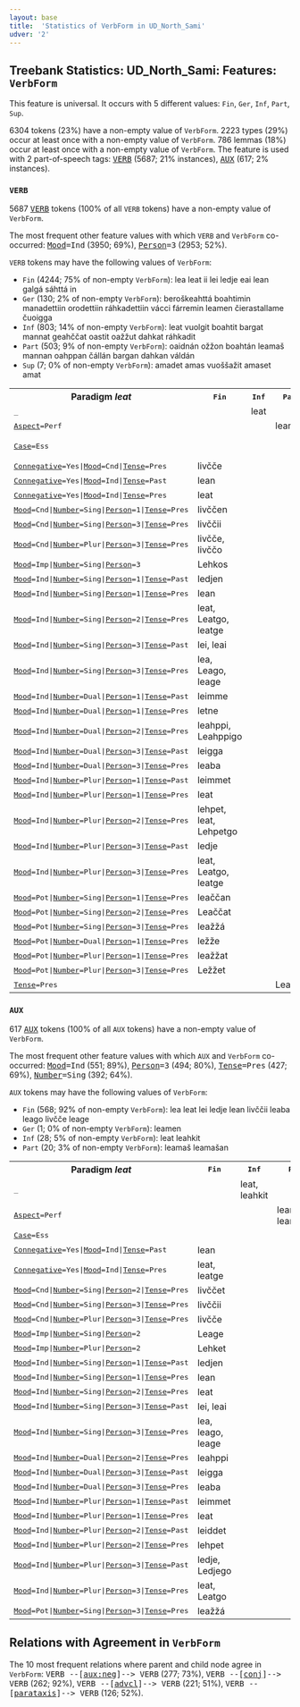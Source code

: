 ```yaml
---
layout: base
title:  'Statistics of VerbForm in UD_North_Sami'
udver: '2'
---
```


## Treebank Statistics: UD_North_Sami: Features: `VerbForm`

This feature is universal.
It occurs with 5 different values: `Fin`, `Ger`, `Inf`, `Part`, `Sup`.

6304 tokens (23%) have a non-empty value of `VerbForm`.
2223 types (29%) occur at least once with a non-empty value of `VerbForm`.
786 lemmas (18%) occur at least once with a non-empty value of `VerbForm`.
The feature is used with 2 part-of-speech tags: <tt><a href="sme-pos-VERB.html">VERB</a></tt> (5687; 21% instances), <tt><a href="sme-pos-AUX.html">AUX</a></tt> (617; 2% instances).

### `VERB`

5687 <tt><a href="sme-pos-VERB.html">VERB</a></tt> tokens (100% of all `VERB` tokens) have a non-empty value of `VerbForm`.

The most frequent other feature values with which `VERB` and `VerbForm` co-occurred: <tt><a href="sme-feat-Mood.html">Mood</a></tt><tt>=Ind</tt> (3950; 69%), <tt><a href="sme-feat-Person.html">Person</a></tt><tt>=3</tt> (2953; 52%).

`VERB` tokens may have the following values of `VerbForm`:

* `Fin` (4244; 75% of non-empty `VerbForm`): lea leat ii lei ledje eai lean galgá sáhttá in
* `Ger` (130; 2% of non-empty `VerbForm`): beroškeahttá boahtimin manadettiin orodettiin ráhkadettiin vácci fárremin leamen čierastallame čuoigga
* `Inf` (803; 14% of non-empty `VerbForm`): leat vuolgit boahtit bargat mannat geahččat oastit oažžut dahkat ráhkadit
* `Part` (503; 9% of non-empty `VerbForm`): oaidnán ožžon boahtán leamaš mannan oahppan čállán bargan dahkan váldán
* `Sup` (7; 0% of non-empty `VerbForm`): amadet amas vuoššažit amaset amat

<table>
  <tr><th>Paradigm <i>leat</i></th><th><tt>Fin</tt></th><th><tt>Inf</tt></th><th><tt>Part</tt></th><th><tt>Ger</tt></th></tr>
  <tr><td><tt>_</tt></td><td></td><td>leat</td><td></td><td></td></tr>
  <tr><td><tt><tt><a href="sme-feat-Aspect.html">Aspect</a></tt><tt>=Perf</tt></tt></td><td></td><td></td><td>leamaš</td><td></td></tr>
  <tr><td><tt><tt><a href="sme-feat-Case.html">Case</a></tt><tt>=Ess</tt></tt></td><td></td><td></td><td></td><td>leamen, leame</td></tr>
  <tr><td><tt><tt><a href="sme-feat-Connegative.html">Connegative</a></tt><tt>=Yes</tt>|<tt><a href="sme-feat-Mood.html">Mood</a></tt><tt>=Cnd</tt>|<tt><a href="sme-feat-Tense.html">Tense</a></tt><tt>=Pres</tt></tt></td><td>livčče</td><td></td><td></td><td></td></tr>
  <tr><td><tt><tt><a href="sme-feat-Connegative.html">Connegative</a></tt><tt>=Yes</tt>|<tt><a href="sme-feat-Mood.html">Mood</a></tt><tt>=Ind</tt>|<tt><a href="sme-feat-Tense.html">Tense</a></tt><tt>=Past</tt></tt></td><td>lean</td><td></td><td></td><td></td></tr>
  <tr><td><tt><tt><a href="sme-feat-Connegative.html">Connegative</a></tt><tt>=Yes</tt>|<tt><a href="sme-feat-Mood.html">Mood</a></tt><tt>=Ind</tt>|<tt><a href="sme-feat-Tense.html">Tense</a></tt><tt>=Pres</tt></tt></td><td>leat</td><td></td><td></td><td></td></tr>
  <tr><td><tt><tt><a href="sme-feat-Mood.html">Mood</a></tt><tt>=Cnd</tt>|<tt><a href="sme-feat-Number.html">Number</a></tt><tt>=Sing</tt>|<tt><a href="sme-feat-Person.html">Person</a></tt><tt>=1</tt>|<tt><a href="sme-feat-Tense.html">Tense</a></tt><tt>=Pres</tt></tt></td><td>livččen</td><td></td><td></td><td></td></tr>
  <tr><td><tt><tt><a href="sme-feat-Mood.html">Mood</a></tt><tt>=Cnd</tt>|<tt><a href="sme-feat-Number.html">Number</a></tt><tt>=Sing</tt>|<tt><a href="sme-feat-Person.html">Person</a></tt><tt>=3</tt>|<tt><a href="sme-feat-Tense.html">Tense</a></tt><tt>=Pres</tt></tt></td><td>livččii</td><td></td><td></td><td></td></tr>
  <tr><td><tt><tt><a href="sme-feat-Mood.html">Mood</a></tt><tt>=Cnd</tt>|<tt><a href="sme-feat-Number.html">Number</a></tt><tt>=Plur</tt>|<tt><a href="sme-feat-Person.html">Person</a></tt><tt>=3</tt>|<tt><a href="sme-feat-Tense.html">Tense</a></tt><tt>=Pres</tt></tt></td><td>livčče, livččo</td><td></td><td></td><td></td></tr>
  <tr><td><tt><tt><a href="sme-feat-Mood.html">Mood</a></tt><tt>=Imp</tt>|<tt><a href="sme-feat-Number.html">Number</a></tt><tt>=Sing</tt>|<tt><a href="sme-feat-Person.html">Person</a></tt><tt>=3</tt></tt></td><td>Lehkos</td><td></td><td></td><td></td></tr>
  <tr><td><tt><tt><a href="sme-feat-Mood.html">Mood</a></tt><tt>=Ind</tt>|<tt><a href="sme-feat-Number.html">Number</a></tt><tt>=Sing</tt>|<tt><a href="sme-feat-Person.html">Person</a></tt><tt>=1</tt>|<tt><a href="sme-feat-Tense.html">Tense</a></tt><tt>=Past</tt></tt></td><td>ledjen</td><td></td><td></td><td></td></tr>
  <tr><td><tt><tt><a href="sme-feat-Mood.html">Mood</a></tt><tt>=Ind</tt>|<tt><a href="sme-feat-Number.html">Number</a></tt><tt>=Sing</tt>|<tt><a href="sme-feat-Person.html">Person</a></tt><tt>=1</tt>|<tt><a href="sme-feat-Tense.html">Tense</a></tt><tt>=Pres</tt></tt></td><td>lean</td><td></td><td></td><td></td></tr>
  <tr><td><tt><tt><a href="sme-feat-Mood.html">Mood</a></tt><tt>=Ind</tt>|<tt><a href="sme-feat-Number.html">Number</a></tt><tt>=Sing</tt>|<tt><a href="sme-feat-Person.html">Person</a></tt><tt>=2</tt>|<tt><a href="sme-feat-Tense.html">Tense</a></tt><tt>=Pres</tt></tt></td><td>leat, Leatgo, leatge</td><td></td><td></td><td></td></tr>
  <tr><td><tt><tt><a href="sme-feat-Mood.html">Mood</a></tt><tt>=Ind</tt>|<tt><a href="sme-feat-Number.html">Number</a></tt><tt>=Sing</tt>|<tt><a href="sme-feat-Person.html">Person</a></tt><tt>=3</tt>|<tt><a href="sme-feat-Tense.html">Tense</a></tt><tt>=Past</tt></tt></td><td>lei, leai</td><td></td><td></td><td></td></tr>
  <tr><td><tt><tt><a href="sme-feat-Mood.html">Mood</a></tt><tt>=Ind</tt>|<tt><a href="sme-feat-Number.html">Number</a></tt><tt>=Sing</tt>|<tt><a href="sme-feat-Person.html">Person</a></tt><tt>=3</tt>|<tt><a href="sme-feat-Tense.html">Tense</a></tt><tt>=Pres</tt></tt></td><td>lea, Leago, leage</td><td></td><td></td><td></td></tr>
  <tr><td><tt><tt><a href="sme-feat-Mood.html">Mood</a></tt><tt>=Ind</tt>|<tt><a href="sme-feat-Number.html">Number</a></tt><tt>=Dual</tt>|<tt><a href="sme-feat-Person.html">Person</a></tt><tt>=1</tt>|<tt><a href="sme-feat-Tense.html">Tense</a></tt><tt>=Past</tt></tt></td><td>leimme</td><td></td><td></td><td></td></tr>
  <tr><td><tt><tt><a href="sme-feat-Mood.html">Mood</a></tt><tt>=Ind</tt>|<tt><a href="sme-feat-Number.html">Number</a></tt><tt>=Dual</tt>|<tt><a href="sme-feat-Person.html">Person</a></tt><tt>=1</tt>|<tt><a href="sme-feat-Tense.html">Tense</a></tt><tt>=Pres</tt></tt></td><td>letne</td><td></td><td></td><td></td></tr>
  <tr><td><tt><tt><a href="sme-feat-Mood.html">Mood</a></tt><tt>=Ind</tt>|<tt><a href="sme-feat-Number.html">Number</a></tt><tt>=Dual</tt>|<tt><a href="sme-feat-Person.html">Person</a></tt><tt>=2</tt>|<tt><a href="sme-feat-Tense.html">Tense</a></tt><tt>=Pres</tt></tt></td><td>leahppi, Leahppigo</td><td></td><td></td><td></td></tr>
  <tr><td><tt><tt><a href="sme-feat-Mood.html">Mood</a></tt><tt>=Ind</tt>|<tt><a href="sme-feat-Number.html">Number</a></tt><tt>=Dual</tt>|<tt><a href="sme-feat-Person.html">Person</a></tt><tt>=3</tt>|<tt><a href="sme-feat-Tense.html">Tense</a></tt><tt>=Past</tt></tt></td><td>leigga</td><td></td><td></td><td></td></tr>
  <tr><td><tt><tt><a href="sme-feat-Mood.html">Mood</a></tt><tt>=Ind</tt>|<tt><a href="sme-feat-Number.html">Number</a></tt><tt>=Dual</tt>|<tt><a href="sme-feat-Person.html">Person</a></tt><tt>=3</tt>|<tt><a href="sme-feat-Tense.html">Tense</a></tt><tt>=Pres</tt></tt></td><td>leaba</td><td></td><td></td><td></td></tr>
  <tr><td><tt><tt><a href="sme-feat-Mood.html">Mood</a></tt><tt>=Ind</tt>|<tt><a href="sme-feat-Number.html">Number</a></tt><tt>=Plur</tt>|<tt><a href="sme-feat-Person.html">Person</a></tt><tt>=1</tt>|<tt><a href="sme-feat-Tense.html">Tense</a></tt><tt>=Past</tt></tt></td><td>leimmet</td><td></td><td></td><td></td></tr>
  <tr><td><tt><tt><a href="sme-feat-Mood.html">Mood</a></tt><tt>=Ind</tt>|<tt><a href="sme-feat-Number.html">Number</a></tt><tt>=Plur</tt>|<tt><a href="sme-feat-Person.html">Person</a></tt><tt>=1</tt>|<tt><a href="sme-feat-Tense.html">Tense</a></tt><tt>=Pres</tt></tt></td><td>leat</td><td></td><td></td><td></td></tr>
  <tr><td><tt><tt><a href="sme-feat-Mood.html">Mood</a></tt><tt>=Ind</tt>|<tt><a href="sme-feat-Number.html">Number</a></tt><tt>=Plur</tt>|<tt><a href="sme-feat-Person.html">Person</a></tt><tt>=2</tt>|<tt><a href="sme-feat-Tense.html">Tense</a></tt><tt>=Pres</tt></tt></td><td>lehpet, leat, Lehpetgo</td><td></td><td></td><td></td></tr>
  <tr><td><tt><tt><a href="sme-feat-Mood.html">Mood</a></tt><tt>=Ind</tt>|<tt><a href="sme-feat-Number.html">Number</a></tt><tt>=Plur</tt>|<tt><a href="sme-feat-Person.html">Person</a></tt><tt>=3</tt>|<tt><a href="sme-feat-Tense.html">Tense</a></tt><tt>=Past</tt></tt></td><td>ledje</td><td></td><td></td><td></td></tr>
  <tr><td><tt><tt><a href="sme-feat-Mood.html">Mood</a></tt><tt>=Ind</tt>|<tt><a href="sme-feat-Number.html">Number</a></tt><tt>=Plur</tt>|<tt><a href="sme-feat-Person.html">Person</a></tt><tt>=3</tt>|<tt><a href="sme-feat-Tense.html">Tense</a></tt><tt>=Pres</tt></tt></td><td>leat, Leatgo, leatge</td><td></td><td></td><td></td></tr>
  <tr><td><tt><tt><a href="sme-feat-Mood.html">Mood</a></tt><tt>=Pot</tt>|<tt><a href="sme-feat-Number.html">Number</a></tt><tt>=Sing</tt>|<tt><a href="sme-feat-Person.html">Person</a></tt><tt>=1</tt>|<tt><a href="sme-feat-Tense.html">Tense</a></tt><tt>=Pres</tt></tt></td><td>leaččan</td><td></td><td></td><td></td></tr>
  <tr><td><tt><tt><a href="sme-feat-Mood.html">Mood</a></tt><tt>=Pot</tt>|<tt><a href="sme-feat-Number.html">Number</a></tt><tt>=Sing</tt>|<tt><a href="sme-feat-Person.html">Person</a></tt><tt>=2</tt>|<tt><a href="sme-feat-Tense.html">Tense</a></tt><tt>=Pres</tt></tt></td><td>Leaččat</td><td></td><td></td><td></td></tr>
  <tr><td><tt><tt><a href="sme-feat-Mood.html">Mood</a></tt><tt>=Pot</tt>|<tt><a href="sme-feat-Number.html">Number</a></tt><tt>=Sing</tt>|<tt><a href="sme-feat-Person.html">Person</a></tt><tt>=3</tt>|<tt><a href="sme-feat-Tense.html">Tense</a></tt><tt>=Pres</tt></tt></td><td>leažžá</td><td></td><td></td><td></td></tr>
  <tr><td><tt><tt><a href="sme-feat-Mood.html">Mood</a></tt><tt>=Pot</tt>|<tt><a href="sme-feat-Number.html">Number</a></tt><tt>=Dual</tt>|<tt><a href="sme-feat-Person.html">Person</a></tt><tt>=1</tt>|<tt><a href="sme-feat-Tense.html">Tense</a></tt><tt>=Pres</tt></tt></td><td>ležže</td><td></td><td></td><td></td></tr>
  <tr><td><tt><tt><a href="sme-feat-Mood.html">Mood</a></tt><tt>=Pot</tt>|<tt><a href="sme-feat-Number.html">Number</a></tt><tt>=Plur</tt>|<tt><a href="sme-feat-Person.html">Person</a></tt><tt>=1</tt>|<tt><a href="sme-feat-Tense.html">Tense</a></tt><tt>=Pres</tt></tt></td><td>leažžat</td><td></td><td></td><td></td></tr>
  <tr><td><tt><tt><a href="sme-feat-Mood.html">Mood</a></tt><tt>=Pot</tt>|<tt><a href="sme-feat-Number.html">Number</a></tt><tt>=Plur</tt>|<tt><a href="sme-feat-Person.html">Person</a></tt><tt>=3</tt>|<tt><a href="sme-feat-Tense.html">Tense</a></tt><tt>=Pres</tt></tt></td><td>Ležžet</td><td></td><td></td><td></td></tr>
  <tr><td><tt><tt><a href="sme-feat-Tense.html">Tense</a></tt><tt>=Pres</tt></tt></td><td></td><td></td><td>Leahkki</td><td></td></tr>
</table>

### `AUX`

617 <tt><a href="sme-pos-AUX.html">AUX</a></tt> tokens (100% of all `AUX` tokens) have a non-empty value of `VerbForm`.

The most frequent other feature values with which `AUX` and `VerbForm` co-occurred: <tt><a href="sme-feat-Mood.html">Mood</a></tt><tt>=Ind</tt> (551; 89%), <tt><a href="sme-feat-Person.html">Person</a></tt><tt>=3</tt> (494; 80%), <tt><a href="sme-feat-Tense.html">Tense</a></tt><tt>=Pres</tt> (427; 69%), <tt><a href="sme-feat-Number.html">Number</a></tt><tt>=Sing</tt> (392; 64%).

`AUX` tokens may have the following values of `VerbForm`:

* `Fin` (568; 92% of non-empty `VerbForm`): lea leat lei ledje lean livččii leaba leago livčče leage
* `Ger` (1; 0% of non-empty `VerbForm`): leamen
* `Inf` (28; 5% of non-empty `VerbForm`): leat leahkit
* `Part` (20; 3% of non-empty `VerbForm`): leamaš leamašan

<table>
  <tr><th>Paradigm <i>leat</i></th><th><tt>Fin</tt></th><th><tt>Inf</tt></th><th><tt>Part</tt></th><th><tt>Ger</tt></th></tr>
  <tr><td><tt>_</tt></td><td></td><td>leat, leahkit</td><td></td><td></td></tr>
  <tr><td><tt><tt><a href="sme-feat-Aspect.html">Aspect</a></tt><tt>=Perf</tt></tt></td><td></td><td></td><td>leamaš, leamašan</td><td></td></tr>
  <tr><td><tt><tt><a href="sme-feat-Case.html">Case</a></tt><tt>=Ess</tt></tt></td><td></td><td></td><td></td><td>leamen</td></tr>
  <tr><td><tt><tt><a href="sme-feat-Connegative.html">Connegative</a></tt><tt>=Yes</tt>|<tt><a href="sme-feat-Mood.html">Mood</a></tt><tt>=Ind</tt>|<tt><a href="sme-feat-Tense.html">Tense</a></tt><tt>=Past</tt></tt></td><td>lean</td><td></td><td></td><td></td></tr>
  <tr><td><tt><tt><a href="sme-feat-Connegative.html">Connegative</a></tt><tt>=Yes</tt>|<tt><a href="sme-feat-Mood.html">Mood</a></tt><tt>=Ind</tt>|<tt><a href="sme-feat-Tense.html">Tense</a></tt><tt>=Pres</tt></tt></td><td>leat, leatge</td><td></td><td></td><td></td></tr>
  <tr><td><tt><tt><a href="sme-feat-Mood.html">Mood</a></tt><tt>=Cnd</tt>|<tt><a href="sme-feat-Number.html">Number</a></tt><tt>=Sing</tt>|<tt><a href="sme-feat-Person.html">Person</a></tt><tt>=2</tt>|<tt><a href="sme-feat-Tense.html">Tense</a></tt><tt>=Pres</tt></tt></td><td>livččet</td><td></td><td></td><td></td></tr>
  <tr><td><tt><tt><a href="sme-feat-Mood.html">Mood</a></tt><tt>=Cnd</tt>|<tt><a href="sme-feat-Number.html">Number</a></tt><tt>=Sing</tt>|<tt><a href="sme-feat-Person.html">Person</a></tt><tt>=3</tt>|<tt><a href="sme-feat-Tense.html">Tense</a></tt><tt>=Pres</tt></tt></td><td>livččii</td><td></td><td></td><td></td></tr>
  <tr><td><tt><tt><a href="sme-feat-Mood.html">Mood</a></tt><tt>=Cnd</tt>|<tt><a href="sme-feat-Number.html">Number</a></tt><tt>=Plur</tt>|<tt><a href="sme-feat-Person.html">Person</a></tt><tt>=3</tt>|<tt><a href="sme-feat-Tense.html">Tense</a></tt><tt>=Pres</tt></tt></td><td>livčče</td><td></td><td></td><td></td></tr>
  <tr><td><tt><tt><a href="sme-feat-Mood.html">Mood</a></tt><tt>=Imp</tt>|<tt><a href="sme-feat-Number.html">Number</a></tt><tt>=Sing</tt>|<tt><a href="sme-feat-Person.html">Person</a></tt><tt>=2</tt></tt></td><td>Leage</td><td></td><td></td><td></td></tr>
  <tr><td><tt><tt><a href="sme-feat-Mood.html">Mood</a></tt><tt>=Imp</tt>|<tt><a href="sme-feat-Number.html">Number</a></tt><tt>=Plur</tt>|<tt><a href="sme-feat-Person.html">Person</a></tt><tt>=2</tt></tt></td><td>Lehket</td><td></td><td></td><td></td></tr>
  <tr><td><tt><tt><a href="sme-feat-Mood.html">Mood</a></tt><tt>=Ind</tt>|<tt><a href="sme-feat-Number.html">Number</a></tt><tt>=Sing</tt>|<tt><a href="sme-feat-Person.html">Person</a></tt><tt>=1</tt>|<tt><a href="sme-feat-Tense.html">Tense</a></tt><tt>=Past</tt></tt></td><td>ledjen</td><td></td><td></td><td></td></tr>
  <tr><td><tt><tt><a href="sme-feat-Mood.html">Mood</a></tt><tt>=Ind</tt>|<tt><a href="sme-feat-Number.html">Number</a></tt><tt>=Sing</tt>|<tt><a href="sme-feat-Person.html">Person</a></tt><tt>=1</tt>|<tt><a href="sme-feat-Tense.html">Tense</a></tt><tt>=Pres</tt></tt></td><td>lean</td><td></td><td></td><td></td></tr>
  <tr><td><tt><tt><a href="sme-feat-Mood.html">Mood</a></tt><tt>=Ind</tt>|<tt><a href="sme-feat-Number.html">Number</a></tt><tt>=Sing</tt>|<tt><a href="sme-feat-Person.html">Person</a></tt><tt>=2</tt>|<tt><a href="sme-feat-Tense.html">Tense</a></tt><tt>=Pres</tt></tt></td><td>leat</td><td></td><td></td><td></td></tr>
  <tr><td><tt><tt><a href="sme-feat-Mood.html">Mood</a></tt><tt>=Ind</tt>|<tt><a href="sme-feat-Number.html">Number</a></tt><tt>=Sing</tt>|<tt><a href="sme-feat-Person.html">Person</a></tt><tt>=3</tt>|<tt><a href="sme-feat-Tense.html">Tense</a></tt><tt>=Past</tt></tt></td><td>lei, leai</td><td></td><td></td><td></td></tr>
  <tr><td><tt><tt><a href="sme-feat-Mood.html">Mood</a></tt><tt>=Ind</tt>|<tt><a href="sme-feat-Number.html">Number</a></tt><tt>=Sing</tt>|<tt><a href="sme-feat-Person.html">Person</a></tt><tt>=3</tt>|<tt><a href="sme-feat-Tense.html">Tense</a></tt><tt>=Pres</tt></tt></td><td>lea, leago, leage</td><td></td><td></td><td></td></tr>
  <tr><td><tt><tt><a href="sme-feat-Mood.html">Mood</a></tt><tt>=Ind</tt>|<tt><a href="sme-feat-Number.html">Number</a></tt><tt>=Dual</tt>|<tt><a href="sme-feat-Person.html">Person</a></tt><tt>=2</tt>|<tt><a href="sme-feat-Tense.html">Tense</a></tt><tt>=Pres</tt></tt></td><td>leahppi</td><td></td><td></td><td></td></tr>
  <tr><td><tt><tt><a href="sme-feat-Mood.html">Mood</a></tt><tt>=Ind</tt>|<tt><a href="sme-feat-Number.html">Number</a></tt><tt>=Dual</tt>|<tt><a href="sme-feat-Person.html">Person</a></tt><tt>=3</tt>|<tt><a href="sme-feat-Tense.html">Tense</a></tt><tt>=Past</tt></tt></td><td>leigga</td><td></td><td></td><td></td></tr>
  <tr><td><tt><tt><a href="sme-feat-Mood.html">Mood</a></tt><tt>=Ind</tt>|<tt><a href="sme-feat-Number.html">Number</a></tt><tt>=Dual</tt>|<tt><a href="sme-feat-Person.html">Person</a></tt><tt>=3</tt>|<tt><a href="sme-feat-Tense.html">Tense</a></tt><tt>=Pres</tt></tt></td><td>leaba</td><td></td><td></td><td></td></tr>
  <tr><td><tt><tt><a href="sme-feat-Mood.html">Mood</a></tt><tt>=Ind</tt>|<tt><a href="sme-feat-Number.html">Number</a></tt><tt>=Plur</tt>|<tt><a href="sme-feat-Person.html">Person</a></tt><tt>=1</tt>|<tt><a href="sme-feat-Tense.html">Tense</a></tt><tt>=Past</tt></tt></td><td>leimmet</td><td></td><td></td><td></td></tr>
  <tr><td><tt><tt><a href="sme-feat-Mood.html">Mood</a></tt><tt>=Ind</tt>|<tt><a href="sme-feat-Number.html">Number</a></tt><tt>=Plur</tt>|<tt><a href="sme-feat-Person.html">Person</a></tt><tt>=1</tt>|<tt><a href="sme-feat-Tense.html">Tense</a></tt><tt>=Pres</tt></tt></td><td>leat</td><td></td><td></td><td></td></tr>
  <tr><td><tt><tt><a href="sme-feat-Mood.html">Mood</a></tt><tt>=Ind</tt>|<tt><a href="sme-feat-Number.html">Number</a></tt><tt>=Plur</tt>|<tt><a href="sme-feat-Person.html">Person</a></tt><tt>=2</tt>|<tt><a href="sme-feat-Tense.html">Tense</a></tt><tt>=Past</tt></tt></td><td>leiddet</td><td></td><td></td><td></td></tr>
  <tr><td><tt><tt><a href="sme-feat-Mood.html">Mood</a></tt><tt>=Ind</tt>|<tt><a href="sme-feat-Number.html">Number</a></tt><tt>=Plur</tt>|<tt><a href="sme-feat-Person.html">Person</a></tt><tt>=2</tt>|<tt><a href="sme-feat-Tense.html">Tense</a></tt><tt>=Pres</tt></tt></td><td>lehpet</td><td></td><td></td><td></td></tr>
  <tr><td><tt><tt><a href="sme-feat-Mood.html">Mood</a></tt><tt>=Ind</tt>|<tt><a href="sme-feat-Number.html">Number</a></tt><tt>=Plur</tt>|<tt><a href="sme-feat-Person.html">Person</a></tt><tt>=3</tt>|<tt><a href="sme-feat-Tense.html">Tense</a></tt><tt>=Past</tt></tt></td><td>ledje, Ledjego</td><td></td><td></td><td></td></tr>
  <tr><td><tt><tt><a href="sme-feat-Mood.html">Mood</a></tt><tt>=Ind</tt>|<tt><a href="sme-feat-Number.html">Number</a></tt><tt>=Plur</tt>|<tt><a href="sme-feat-Person.html">Person</a></tt><tt>=3</tt>|<tt><a href="sme-feat-Tense.html">Tense</a></tt><tt>=Pres</tt></tt></td><td>leat, Leatgo</td><td></td><td></td><td></td></tr>
  <tr><td><tt><tt><a href="sme-feat-Mood.html">Mood</a></tt><tt>=Pot</tt>|<tt><a href="sme-feat-Number.html">Number</a></tt><tt>=Sing</tt>|<tt><a href="sme-feat-Person.html">Person</a></tt><tt>=3</tt>|<tt><a href="sme-feat-Tense.html">Tense</a></tt><tt>=Pres</tt></tt></td><td>leažžá</td><td></td><td></td><td></td></tr>
</table>

## Relations with Agreement in `VerbForm`

The 10 most frequent relations where parent and child node agree in `VerbForm`:
<tt>VERB --[<tt><a href="sme-dep-aux-neg.html">aux:neg</a></tt>]--> VERB</tt> (277; 73%),
<tt>VERB --[<tt><a href="sme-dep-conj.html">conj</a></tt>]--> VERB</tt> (262; 92%),
<tt>VERB --[<tt><a href="sme-dep-advcl.html">advcl</a></tt>]--> VERB</tt> (221; 51%),
<tt>VERB --[<tt><a href="sme-dep-parataxis.html">parataxis</a></tt>]--> VERB</tt> (126; 52%).

